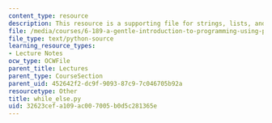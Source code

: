 ```yaml
---
content_type: resource
description: This resource is a supporting file for strings, lists, and list comprehensions.
file: /media/courses/6-189-a-gentle-introduction-to-programming-using-python-january-iap-2011/32623cefa109ac007005b0d5c281365e_while_else.py
file_type: text/python-source
learning_resource_types:
- Lecture Notes
ocw_type: OCWFile
parent_title: Lectures
parent_type: CourseSection
parent_uid: 452642f2-dc9f-9093-87c9-7c046705b92a
resourcetype: Other
title: while_else.py
uid: 32623cef-a109-ac00-7005-b0d5c281365e
---
```

